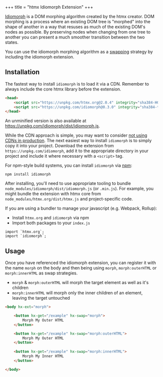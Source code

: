 +++
title = "htmx Idiomorph Extension"
+++

[Idiomorph](https://github.com/bigskysoftware/idiomorph) is a DOM morphing algorithm created by the htmx creator.  DOM
morphing is a process where an existing DOM tree is "morphed" into the shape of another in a way that resuses as much of
the existing DOM's nodes as possible.  By preserving nodes when changing from one tree to another you can present a 
much smoother transition between the two states.

You can use the idiomorph morphing algorithm as a [swapping](@attributes/hx-swap) strategy by including the idiomorph 
extension.

## Installation

The fastest way to install `idiomorph` is to load it via a CDN. Remember to always include the core htmx library before the extension.
```HTML
<head>
    <script src="https://unpkg.com/htmx.org@2.0.4" integrity="sha384-HGfztofotfshcF7+8n44JQL2oJmowVChPTg48S+jvZoztPfvwD79OC/LTtG6dMp+" crossorigin="anonymous"></script>
    <script src="https://unpkg.com/idiomorph@0.3.0" integrity="sha384-tg/2Ca9U/RohyxmGCb8qJVR3j9cswtKbdRSXOaPX/aDDOW1bfbeyV+7G9ifYF4bC" crossorigin="anonymous"></script>
</head>
```
An unminified version is also available at https://unpkg.com/idiomorph/dist/idiomorph.js.

While the CDN approach is simple, you may want to consider [not using CDNs in production](https://blog.wesleyac.com/posts/why-not-javascript-cdn). The next easiest way to install `idiomorph` is to simply copy it into your project. Download the extension from `https://unpkg.com/idiomorph`, add it to the appropriate directory in your project and include it where necessary with a `<script>` tag.

For npm-style build systems, you can install `idiomorph` via [npm](https://www.npmjs.com/):
```shell
npm install idiomorph
```
After installing, you'll need to use appropriate tooling to bundle `node_modules/idiomorph/dist/idiomorph.js` (or `.min.js`). For example, you might bundle the extension with htmx core from `node_modules/htmx.org/dist/htmx.js` and project-specific code.

If you are using a bundler to manage your javascript (e.g. Webpack, Rollup):
- Install `htmx.org` and `idiomorph` via npm
- Import both packages to your `index.js`
```JS
import `htmx.org`;
import `idiomorph`; 
```

## Usage

Once you have referenced the idiomorph extension, you can register it with the name `morph` on the body and then being
using `morph`, `morph:outerHTML` or `morph:innerHTML` as swap strategies.

* `morph` & `morph:outerHTML` will morph the target element as well as it's children
* `morph:innerHTML` will morph only the inner children of an element, leaving the target untouched

```html
<body hx-ext="morph">

    <button hx-get="/example" hx-swap="morph">
        Morph My Outer HTML
    </button>

    <button hx-get="/example" hx-swap="morph:outerHTML">
        Morph My Outer HTML
    </button>
    
    <button hx-get="/example" hx-swap="morph:innerHTML">
        Morph My Inner HTML
    </button>

</body>
```

